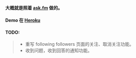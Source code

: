 #### 大概就是照着 [ask.fm](http://ask.fm) 做的。
#### Demo 在 [Heroku](https://ask-fm.herokuapp.com)

#### TODO:
> *  重写 following followers 页面的关注、取消关注功能。
> *  收到问题，收到回答的通知功能。
